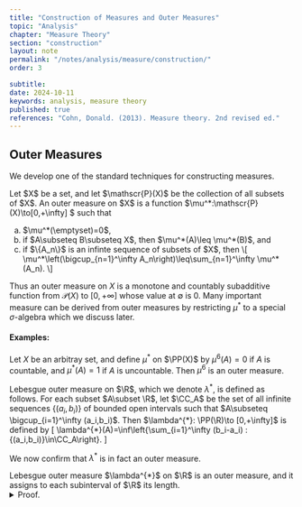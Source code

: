 ```yaml
---
title: "Construction of Measures and Outer Measures"
topic: "Analysis"
chapter: "Measure Theory"
section: "construction"
layout: note
permalink: "/notes/analysis/measure/construction/"
order: 3

subtitle: 
date: 2024-10-11
keywords: analysis, measure theory
published: true
references: "Cohn, Donald. (2013). Measure theory. 2nd revised ed."
---
```


## Outer Measures

We develop one of the standard techniques for constructing measures. 

<div class='definition' name='Outer measure'>
Let $X$ be a set, and let $\mathscr{P}(X)$ be the collection of all subsets of $X$. An outer measure on $X$ is a function $\mu^*:\mathscr{P}(X)\to[0,+\infty] $ such that
<ol type="a">
    <li>$\mu^*(\emptyset)=0$,</li>
    <li>if $A\subseteq B\subseteq X$, then $\mu^*(A)\leq \mu^*(B)$, and</li>
    <li>if $\{A_n\}$ is an infinte sequence of subsets of $X$, then
    \[
        \mu^*\left(\bigcup_{n=1}^\infty A_n\right)\leq\sum_{n=1}^\infty \mu^*(A_n).
    \] 
    </li>
</ol>
</div>

Thus an outer measure on $X$ is a monotone and countably subadditive function from $\mathscr{P}(X)$ to $[0,+\infty]$ whose value at $\emptyset$ is 0. Many important measure can be derived from outer measures by restricting $\mu^*$ to a special $\sigma$-algebra which we discuss later. 

#### Examples:

Let $X$ be an arbitray set, and define $\mu^*$ on $\PP(X)$ by $\mu^6(A)=0$ if $A$ is countable, and $\mu^*(A)=1$ if $A$ is uncountable. Then $\mu^6$ is an outer measure.

Lebesgue outer measure on $\R$, which we denote $\lambda^{*}$, is defined as follows. For each subset $A\subset \R$, let $\CC_A$ be the set of all infinite sequences $\{(a_i,b_i)\}$ of bounded open intervals such that $A\subseteq \bigcup_{i=1}^\infty (a_i,b_i)$. Then $\lambda^{*}: \PP(\R)\to [0,+\infty]$ is defined by
\[
    \lambda^{*}(A)=\inf\left\{\sum_{i=1}^\infty (b_i-a_i) : \{(a_i,b_i)\}\in\CC_A\right\}.
\] 

We now confirm that $\lambda^{*}$ is in fact an outer measure. 

<div class='proposition' name='𝜆* is an outer measure'>
Lebesgue outer measure $\lambda^{*}$ on $\R$ is an outer measure, and it assigns to each subinterval of $\R$ its length. 
</div>

<details class='proof'>
<summary>Proof.</summary>
We first verify that $\lambda^*$ is an outer measure. The relation $\lambda^*(\emptyset)=0$ holds, since for each $\varepsilon>0$ there is a sequence $\{(a_i,b_i)\}$ of open intervals (whose union necessarily includes $\emptyset$) such that $\sum_{i=1}^\infty (b_i-a_i)<\varepsilon$. That is,
\[
\lambda^*(\emptyset)=\inf\left\{\sum_{i=1}^\infty (b_i-a_i) : \emptyset\subseteq\bigcup_{i=1}^\infty (a_i,b_i)\right\}=0,
\]
since any open interval trivially covers $\emptyset$ and taking the infimum of the sums of the length of all the candidate open sets is equivalent to requiring that $\sum_{i=1}^\infty (b_i-a_i)<\varepsilon$. For the monotonicity of $\lambda^*$, note that if $A\subseteq B$, then each sequence of open intervals that covers $B$ also covers $A$ and so $\lambda^*(A)\leq \lambda^*(B)$. Now consider the countable subadditivity of $\lambda^*$. Let $\{A_n\}_{n=1}^\infty$ be an arbitrary sequence of subsets of $\R$. If $\sum_{n=1}^\infty \lambda^*(A_n)=+\infty$, then $\lambda^*\left(\bigcup_{n=1}^\infty A_n\right)\leq \sum_{n=1}^\infty\lambda^*(A_n)$ certainly holds. So suppose that $\sum_{n=1}^\infty \lambda^*(A_n)<+\infty$ and let $\varepsilon>0$. For each $n$ choose a sequence $\{(a_{n,i},b_{n,i})\}_{i=1}^\infty$ that covers $A_n$ and satisfies
\[
 \sum_{i=1}^\infty (b_{n,i}-a_{n,i})<\lambda^*(A_n)+\frac{\varepsilon}{2^n}.
\]
If we now combine these sequences into one sequence $\{(a_i,a_j)\}$, then this combined sequence satisfies
\[
\bigcup_{n=1}^\infty A_n\subseteq \bigcup_{j=1}^\infty (a_j,b_j)
\]
and
\[
\sum_{j=1}^\infty (b_j-a_j)<\sum_{n=1}^\infty \left(\lambda^*(A_n)+\frac{\varepsilon}{2^n}\right)=\sum_{n=1}^\infty \lambda^*(A_n)+\varepsilon. 
\]
</details>

